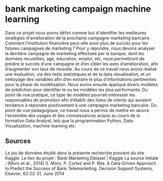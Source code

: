 # bank marketing campaign machine learning

Dans ce projet nous avons défini comme but d'identifier les meilleures stratégies d'amélioration de la prochaine campagne marketing bancaire. Comment l'institution financière peut-elle avoir plus de succès pour les futures campagnes de marketing ? Pour y répondre, nous devons analyser la dernière campagne de marketing effectuée par la banque, dont les données recueillies, age, éducation, emploi, etc, nous permettront de prédire le succès d’une campagne et d’en cibler les axes d’amélioration, afin d’augmenter son taux de réussite. 
Au cours de ce travail nous avons réalisé une évaluation, via des tests statistiques et de la data visualisation, et un nettoyage des variables afin d’en extraire le plus d’informations pertinentes pour la phase de modélisation. Nous avons ensuite appliqué divers modèles de prédiction pour identifier le ou les modèles les plus performants.
Du point de vue pratique, ce type de modèles pourrait intéresser les responsables de promotion afin d’établir des listes de clients qui auraient tendance à répondre positivement à une campagne marketing bancaire.
Du point de vue pédagogique, ce travail nous a permis de mettre en œuvre l'ensemble des usages et des connaissances acquis au cours de la formation Data Analyst, tels que la programmation Python, Data Visualization, machine learning etc.

## Sources

Le jeu de données étudié dans la présente recherche provient du site Kaggle:
Le lien du projet : Bank Marketing Dataset | Kaggle
La source initiale : [Moro et al., 2014] S. Moro, P. Cortez and P. Rita. A Data-Driven Approach to Predict the Success of Bank Telemarketing. Decision Support Systems, Elsevier, 62:22-31, June 2014
